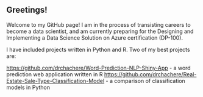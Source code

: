 ## Greetings!

Welcome to my GitHub page!  I am in the process of transisting careers to become a data scientist, and am currently preparing for the Designing and Implementing a Data Science Solution on Azure certification (DP-100).  

I have included projects written in Python and R.  Two of my best projects are:

<https://github.com/drchachere/Word-Prediction-NLP-Shiny-App> - a word prediction web application written in R
<https://github.com/drchachere/Real-Estate-Sale-Type-Classification-Model> - a comparison of classification models in Python
